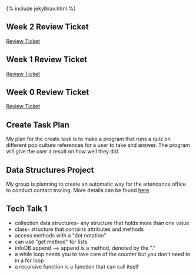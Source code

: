 {% include jekyllnav.html %}

## Week 2 Review Ticket
[Review Ticket](https://github.com/leahsaph123/tri3_individ/issues/3)

## Week 1 Review Ticket
[Review Ticket](https://github.com/leahsaph123/tri3_individ/issues/2)

## Week 0 Review Ticket
[Review Ticket](https://github.com/leahsaph123/tri3_individ/issues/1)

## Create Task Plan
My plan for the create task is to make a program that runs a quiz on different pop culture references for a user to take and answer. The program will give the user a result on how well they did.

## Data Structures Project
My group is planning to create an automatic way for the attendance office to conduct contact tracing. More details can be found [here](https://github.com/parkjessie/LAJ#readme)

## Tech Talk 1
- collection data structures- any structure that holds more than one value
- class- structure that contains attributes and methods
- access methods with a "dot notation"
- can use "get method" for lists
- infoDB.append --> append is a method, denoted by the "."
- a while loop needs you to take care of the counter but you don't need to in a for loop
- a recursive function is a function that can call itself
